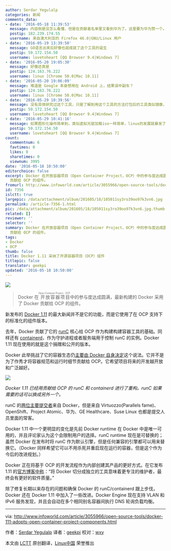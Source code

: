 ```yaml
---
author: Serdar Yegulalp
categories: 新闻
comments_data:
- date: '2016-05-18 11:39:53'
  message: 内容倒是没怎么看懂，但是在贡献者名单里又看到华为了。这里要为华为赞一个。经常能在著名的开源项目里看到华为的身影～
  postip: 182.239.174.55
  username: 来自澳大利亚的 Firefox 46.0|GNU/Linux 用户
- date: '2016-05-19 13:39:50'
  message: GO语言出来后好像也就成就了这个工具的诞生
  postip: 59.172.154.50
  username: lovetoheart [QQ Browser 9.4|Windows 7]
- date: '2016-05-20 19:05:30'
  message: 好像还真是
  postip: 124.163.76.222
  username: linux [Chrome 50.0|Mac 10.11]
- date: '2016-05-20 19:06:09'
  message: 难道是 Google 本身想用在 Android 上，结果误中副车？
  postip: 124.163.76.222
  username: linux [Chrome 50.0|Mac 10.11]
- date: '2016-05-29 10:39:56'
  message: 没有具体研究过这个工具，只是了解到用这个工具的方法打包后的工具类似镜像，如果用在linux上，让这个方法代替包管理，所有的软件打包成镜像自带所需要的依赖或者串联镜像形成一种大型执行体镜像组，哪么linux包管理就离统一标准不远了
  postip: 59.172.154.50
  username: lovetoheart [QQ Browser 9.4|Windows 7]
- date: '2016-05-29 10:41:16'
  message: 如果图形化操作简单到，类似虚拟光驱加载iso一样简单，linux的发展就暴发了
  postip: 59.172.154.50
  username: lovetoheart [QQ Browser 9.4|Windows 7]
count:
  commentnum: 6
  favtimes: 0
  likes: 0
  sharetimes: 0
  viewnum: 3995
date: '2016-05-18 10:50:00'
editorchoice: false
excerpt: Docker 在开放容器项目（Open Container Project，OCP）中的参与度达成圆满，最新构建的 Docker 采用了 Docker
  贡献给 OCP 的组件。
fromurl: http://www.infoworld.com/article/3055966/open-source-tools/docker-111-adopts-open-container-project-components.html
id: 7356
islctt: true
largepic: /data/attachment/album/201605/18/105011sy3ro39oo97k3vn6.jpg
permalink: /article-7356-1.html
pic: /data/attachment/album/201605/18/105011sy3ro39oo97k3vn6.jpg.thumb.jpg
related: []
reviewer: ''
selector: ''
summary: Docker 在开放容器项目（Open Container Project，OCP）中的参与度达成圆满，最新构建的 Docker 采用了 Docker
  贡献给 OCP 的组件。
tags:
- Docker
- OCP
thumb: false
title: Docker 1.11 采纳了开源容器项目（OCP）组件
titlepic: false
translator: geekpi
updated: '2016-05-18 10:50:00'
---
```


![](/data/attachment/album/201605/18/105011sy3ro39oo97k3vn6.jpg)



> 
> Docker 在<ruby> 开放容器项目 <rp>  （ </rp> <rt>  Open Container Project，OCP </rt> <rp>  ） </rp></ruby>中的参与度达成圆满，最新构建的 Docker 采用了 Docker 贡献给 OCP 的组件。
> 
> 
> 


新发布的 [Docker 1.11](https://blog.docker.com/2016/04/docker-engine-1-11-runc/) 的最大新闻并不是它的功能，而是它使用了在 OCP 支持下的标准化的组件版本。


去年，Docker 贡献了它的 [runC](http://runc.io/) 核心给 OCP 作为构建构建容器工具的基础。同样还有 [containerd](https://containerd.tools/)，作为守护进程或者服务端用于控制 runC 的实例。Docker 1.11 现在使用的就是这个捐赠和公开的版本。


Docker 此举挑战了它的容器生态仍[主要由 Docker 自身决定](http://www.infoworld.com/article/2876801/application-virtualization/docker-reorganization-grows-up.html)这个说法。它并不是为了作秀才将容器规范和运行时细节贡献给 OCP。它希望项目将来的开发越开放和广泛越好。


![](/data/attachment/album/201605/18/105018gj53xjprlj8pko8w.png)


*Docker 1.11 已经用贡献给 OCP 的 runC 和 containerd 进行了重构。runC 如果需要的话可以换成另外一个。*


runC 的[两位主要提交者](https://github.com/opencontainers/runc/graphs/contributors)来自 Docker，但是来自 Virtuozzo(Parallels fame)、OpenShift、Project Atomic、华为、GE Healthcare、Suse Linux 也都是提交人员里面的常客。


Docker 1.11 中一个更明显的变化是先前 Docker runtime 在 Docker 中是唯一可用的，并且评论家认为这个会限制用户的选择。runC runtime 现在是可替换的；虽然 Docker 在发布时将 runC 作为默认引擎，但是任何兼容的引擎都可以用来替换它。（Docker 同样希望它可以不用杀死并重启现在运行的容器，但是这个作为今后的改进规划。）


Docker 正在将基于 OCP 的开发流程作为内部创建其产品的更好方式。在它发布 1.11 的[官方博客中称](https://blog.docker.com/2016/04/docker-engine-1-11-runc/)：“将 Docker 切分成独立的工具意味着更专注的维护者，最终会有更好的软件质量。”


除了修复长期以来存在的问题和确保 Docker 的 runC/containerd 跟上步伐，Docker 还在 Docker 1.11 中加入了一些改进。Docker Engine 现在支持 VLAN 和 IPv6 服务发现，并且会自动在多个相同别名容器间执行 DNS 轮询负载均衡。




---


via: <http://www.infoworld.com/article/3055966/open-source-tools/docker-111-adopts-open-container-project-components.html>


作者：[Serdar Yegulalp](http://www.infoworld.com/author/Serdar-Yegulalp/) 译者：[geekpi](https://github.com/geekpi) 校对：[wxy](https://github.com/wxy)


本文由 [LCTT](https://github.com/LCTT/TranslateProject) 原创翻译，[Linux中国](https://linux.cn/) 荣誉推出
